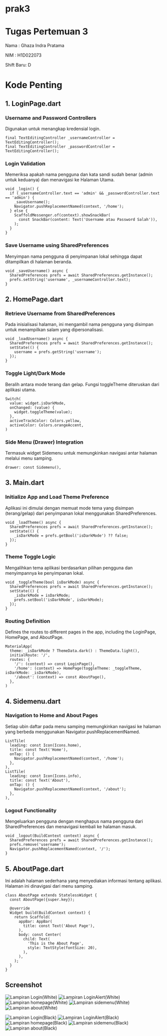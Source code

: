 # prak3

# Tugas Pertemuan 3

Nama : Ghaza Indra Pratama

NIM : H1D022073

Shift Baru: D

# Kode Penting

## 1. LoginPage.dart

### Username and Password Controllers

Digunakan untuk menangkap kredensial login.

```
final TextEditingController _usernameController = TextEditingController();
final TextEditingController _passwordController = TextEditingController();
```

### Login Validation

Memeriksa apakah nama pengguna dan kata sandi sudah benar (admin untuk keduanya) dan menavigasi ke Halaman Utama.

```
void _login() {
  if (_usernameController.text == 'admin' && _passwordController.text == 'admin') {
    _saveUsername();
    Navigator.pushReplacementNamed(context, '/home');
  } else {
    ScaffoldMessenger.of(context).showSnackBar(
      const SnackBar(content: Text('Username atau Password Salah')),
    );
  }
}

```

### Save Username using SharedPreferences

Menyimpan nama pengguna di penyimpanan lokal sehingga dapat ditampilkan di halaman beranda.

```
void _saveUsername() async {
  SharedPreferences prefs = await SharedPreferences.getInstance();
  prefs.setString('username', _usernameController.text);
}

```

## 2. HomePage.dart

### Retrieve Username from SharedPreferences

Pada inisialisasi halaman, ini mengambil nama pengguna yang disimpan untuk menampilkan salam yang dipersonalisasi.

```
void _loadUsername() async {
  SharedPreferences prefs = await SharedPreferences.getInstance();
  setState(() {
    username = prefs.getString('username');
  });
}

```

### Toggle Light/Dark Mode

Beralih antara mode terang dan gelap. Fungsi toggleTheme diteruskan dari aplikasi utama.

```
Switch(
  value: widget.isDarkMode,
  onChanged: (value) {
    widget.toggleTheme(value);
  },
  activeTrackColor: Colors.yellow,
  activeColor: Colors.orangeAccent,
)

```

### Side Menu (Drawer) Integration

Termasuk widget Sidemenu untuk memungkinkan navigasi antar halaman melalui menu samping.

```
drawer: const Sidemenu(),

```

## 3. Main.dart

### Initialize App and Load Theme Preference

Aplikasi ini dimulai dengan memuat mode tema yang disimpan (terang/gelap) dari penyimpanan lokal menggunakan SharedPreferences.

```
void _loadTheme() async {
  SharedPreferences prefs = await SharedPreferences.getInstance();
  setState(() {
    _isDarkMode = prefs.getBool('isDarkMode') ?? false;
  });
}

```

### Theme Toggle Logic

Mengalihkan tema aplikasi berdasarkan pilihan pengguna dan menyimpannya ke penyimpanan lokal.

```
void _toggleTheme(bool isDarkMode) async {
  SharedPreferences prefs = await SharedPreferences.getInstance();
  setState(() {
    _isDarkMode = isDarkMode;
    prefs.setBool('isDarkMode', isDarkMode);
  });
}

```

### Routing Definition

Defines the routes to different pages in the app, including the LoginPage, HomePage, and AboutPage.

```
MaterialApp(
  theme: _isDarkMode ? ThemeData.dark() : ThemeData.light(),
  initialRoute: '/',
  routes: {
    '/': (context) => const LoginPage(),
    '/home': (context) => HomePage(toggleTheme: _toggleTheme, isDarkMode: _isDarkMode),
    '/about': (context) => const AboutPage(),
  },
)

```

## 4. Sidemenu.dart

### Navigation to Home and About Pages

Setiap ubin daftar pada menu samping memungkinkan navigasi ke halaman yang berbeda menggunakan Navigator.pushReplacementNamed.

```
ListTile(
  leading: const Icon(Icons.home),
  title: const Text('Home'),
  onTap: () {
    Navigator.pushReplacementNamed(context, '/home');
  },
),
ListTile(
  leading: const Icon(Icons.info),
  title: const Text('About'),
  onTap: () {
    Navigator.pushReplacementNamed(context, '/about');
  },
),

```

### Logout Functionality

Mengeluarkan pengguna dengan menghapus nama pengguna dari SharedPreferences dan menavigasi kembali ke halaman masuk.

```
void _logout(BuildContext context) async {
  SharedPreferences prefs = await SharedPreferences.getInstance();
  prefs.remove('username');
  Navigator.pushReplacementNamed(context, '/');
}

```

## 5. AboutPage.dart

Ini adalah halaman sederhana yang menyediakan informasi tentang aplikasi. Halaman ini dinavigasi dari menu samping.

```
class AboutPage extends StatelessWidget {
  const AboutPage({super.key});

  @override
  Widget build(BuildContext context) {
    return Scaffold(
      appBar: AppBar(
        title: const Text('About Page'),
      ),
      body: const Center(
        child: Text(
          'This is the About Page',
          style: TextStyle(fontSize: 20),
        ),
      ),
    );
  }
}

```

## Screenshot

![Lampiran Login(White)](<Login(White).png>)
![Lampiran LoginAlert(White)](<LoginAlert(White).png>)
![Lampiran homepage(White)](<homepage(White).png>)
![Lampiran sidemenu(White)](<sidemenu(White).png>)
![Lampiran about(White)](<about(White).png>)

![Lampiran Login(Black)](<Login(Black).png>)
![Lampiran LoginAlert(Black)](<LoginAlert(Black).png>)
![Lampiran homepage(Black)](<homepage(Black).png>)
![Lampiran sidemenu(Black)](<sidemenu(Black).png>)
![Lampiran about(Black)](<about(Black).png>)
